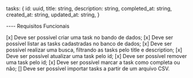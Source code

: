 tasks: {
  id: uuid,
  title: string,
  description: string,
  completed_at: string,
  created_at: string,
  updated_at: string,
}

---- Requisitos Funcionais

[x] Deve ser possível criar uma task no bando de dados;
[x] Deve ser possível listar as tasks cadastradas no banco de dados;
[x] Deve ser possível realizar uma busca, filtrando as tasks pelo title e description;
[x] Deve ser possível atualizar uma task pelo id;
[x] Deve ser possível remover uma task pelo id;
[x] Deve ser possível marcar a task como completa ou não;
[] Deve ser possível importar tasks a partir de um arquivo CSV.